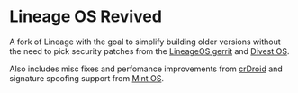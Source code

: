 # Lineage OS Revived

A fork of Lineage with the goal to simplify building older versions without the need to pick security patches from the [LineageOS gerrit](https://review.lineageos.org) and [Divest OS](https://github.com/Divested-Mobile/DivestOS-Build/tree/master/Patches).

Also includes misc fixes and perfomance improvements from [crDroid](https://github.com/crdroidandroid) and signature spoofing support from [Mint OS](https://github.com/Mint-OS).
